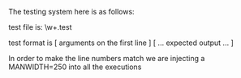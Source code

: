 The testing system here is as follows:

test file is:
  \w+.test

test format is
  [ arguments on the first line ]
  [ ... expected output ... ]

In order to make the line numbers match we are injecting
a MANWIDTH=250 into all the executions

